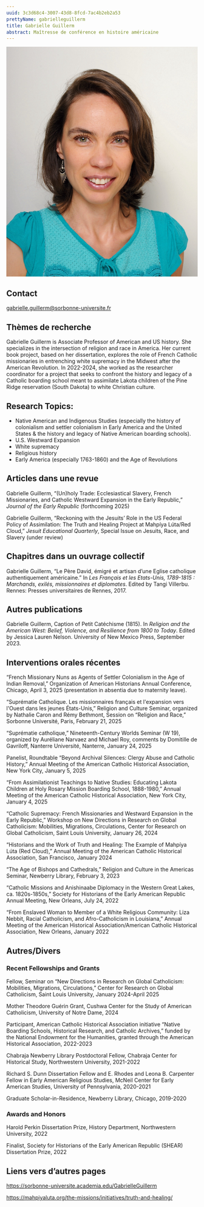 ```yaml
---
uuid: 3c3d68c4-3007-43d8-8fcd-7ac4b2eb2a53
prettyName: gabrielleguillerm
title: Gabrielle Guillerm
abstract: Maîtresse de conférence en histoire américaine
---
```




![small](Guillerm_Gabrielle.jpg)

## Contact

gabrielle.guillerm@sorbonne-universite.fr

## Thèmes de recherche

Gabrielle Guillerm is Associate Professor of American and US history. She specializes in the intersection of religion and race in America. Her current book project, based on her dissertation, explores the role of French Catholic missionaries in entrenching white supremacy in the Midwest after the American Revolution. In 2022-2024, she worked as the researcher coordinator for a project that seeks to confront the history and legacy of a Catholic boarding school meant to assimilate Lakota children of the Pine Ridge reservation (South Dakota) to white Christian culture. 

## Research Topics:

- Native American and Indigenous Studies (especially the history of colonialism and settler colonialism in Early America and the United States & the history and legacy of Native American boarding schools). 
- U.S. Westward Expansion
- White supremacy
- Religious history
- Early America (especially 1763-1860) and the Age of Revolutions

## Articles dans une revue

Gabrielle Guillerm, “(Un)holy Trade: Ecclesiastical Slavery, French Missionaries, and Catholic Westward Expansion in the Early Republic,” *Journal of the Early Republic* (forthcoming 2025)

Gabrielle Guillerm, “Reckoning with the Jesuits’ Role in the US Federal Policy of Assimilation: The Truth and Healing Project at Mahpíya Lúta/Red Cloud,” *Jesuit Educational Quarterly*, Special Issue on Jesuits, Race, and Slavery (under review)

## Chapitres dans un ouvrage collectif

Gabrielle Guillerm, “Le Père David, émigré et artisan d’une Eglise catholique authentiquement américaine.” In *Les Français et les Etats-Unis, 1789-1815 : Marchands, exilés, missionnaires et diplomates*. Edited by Tangi Villerbu. Rennes: Presses universitaires de Rennes, 2017.

## Autres publications

Gabrielle Guillerm, Caption of Petit Catéchisme (1815). In *Religion and the American West: Belief, Violence, and Resilience from 1800 to Today*. Edited by Jessica Lauren Nelson. University of New Mexico Press, September 2023. 

## Interventions orales récentes

“French Missionary Nuns as Agents of Settler Colonialism in the Age of Indian Removal,” Organization of American Historians Annual Conference, Chicago, April 3, 2025 (presentation in absentia due to maternity leave). 

“Suprématie Catholique. Les missionnaires français et l'expansion vers l'Ouest dans les jeunes États-Unis,” Religion and Culture Seminar, organized by Nathalie Caron and Rémy Bethmont, Session on “Religion and Race,” Sorbonne Université, Paris, February 21, 2025

 “Suprématie catholique,” Nineteenth-Century Worlds Seminar (W 19), organized by Auréliane Narvaez and Michael Roy, comments by Domitille de Gavriloff, Nanterre Université, Nanterre, January 24, 2025

Panelist, Roundtable “Beyond Archival Silences: Clergy Abuse and Catholic History,” Annual Meeting of the American Catholic Historical Association, New York City, January 5, 2025

“From Assimilationist Teachings to Native Studies: Educating Lakota Children at Holy Rosary Mission Boarding School, 1888-1980,” Annual Meeting of the American Catholic Historical Association, New York City, January 4, 2025

“Catholic Supremacy: French Missionaries and Westward Expansion in the Early Republic,” Workshop on New Directions in Research on Global Catholicism: Mobilities, Migrations, Circulations, Center for Research on Global Catholicism, Saint Louis University, January 26, 2024

“Historians and the Work of Truth and Healing: The Example of Mahpíya Lúta (Red Cloud),” Annual Meeting of the American Catholic Historical Association, San Francisco, January 2024

“The Age of Bishops and Cathedrals,” Religion and Culture in the Americas Seminar, Newberry Library, February 3, 2023

“Catholic Missions and Anishinaabe Diplomacy in the Western Great Lakes, ca. 1820s-1850s,” Society for Historians of the Early American Republic Annual Meeting, New Orleans, July 24, 2022

“From Enslaved Woman to Member of a White Religious Community: Liza Nebbit, Racial Catholicism, and Afro-Catholicism in Louisiana,” Annual Meeting of the American Historical Association/American Catholic Historical Association, New Orleans, January 2022

## Autres/Divers

### Recent Fellowships and Grants

Fellow, Seminar on “New Directions in Research on Global Catholicism: Mobilities, Migrations, Circulations,” Center for Research on Global Catholicism, Saint Louis University, January 2024-April 2025

Mother Theodore Guérin Grant, Cushwa Center for the Study of American Catholicism, University of Notre Dame, 2024

Participant, American Catholic Historical Association initiative “Native Boarding Schools, Historical Research, and Catholic Archives,” funded by the National Endowment for the Humanities, granted through the American Historical Association, 2022-2023

Chabraja Newberry Library Postdoctoral Fellow, Chabraja Center for Historical Study, Northwestern University, 2021-2022

Richard S. Dunn Dissertation Fellow and E. Rhodes and Leona B. Carpenter Fellow in Early American Religious Studies, McNeil Center for Early American Studies, University of Pennsylvania, 2020-2021

Graduate Scholar-in-Residence, Newberry Library, Chicago, 2019-2020

### Awards and Honors

Harold Perkin Dissertation Prize, History Department, Northwestern University, 2022

Finalist, Society for Historians of the Early American Republic (SHEAR) Dissertation Prize, 2022


## Liens vers d’autres pages

https://sorbonne-universite.academia.edu/GabrielleGuillerm 

https://mahpiyaluta.org/the-missions/initiatives/truth-and-healing/ 

